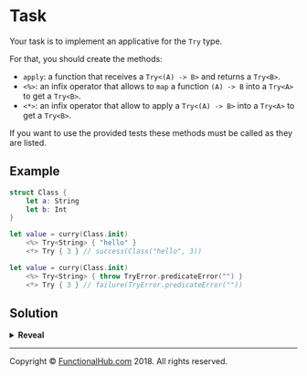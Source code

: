 # Task

Your task is to implement an applicative for the `Try` type.

For that, you should create the methods:

- `apply`: a function that receives a `Try<(A) -> B>` and returns a `Try<B>`.
- `<%>`: an infix operator that allows to `map` a function `(A) -> B` into a `Try<A>` to get a `Try<B>`.
- `<*>`: an infix operator that allow to apply a `Try<(A) -> B>` into a `Try<A>` to get a `Try<B>`.

If you want to use the provided tests these methods must be called as they are listed.

## Example

```swift
struct Class {
	let a: String
	let b: Int
}

let value = curry(Class.init)
	<%> Try<String> { "hello" }
	<*> Try { 3 } // success(Class("hello", 3))

let value = curry(Class.init)
	<%> Try<String> { throw TryError.predicateError("") }
	<*> Try { 3 } // failure(TryError.predicateError(""))
```

## Solution

<details><summary><strong>Reveal</strong></summary><p>

---
```swift
extension Try {
	func apply<B>(_ tryAB: Try<(A) -> B>) -> Try<B> {
		return flatMap { a in
			tryAB.map { ab in ab(a) }
		}
	}
}

infix operator <%>: AdditionPrecedence
infix operator <*>: AdditionPrecedence


func <%><A, B>(_ transform: @escaping (A) -> B, resultA: Try<A>) -> Try<B> {
	return resultA.map(transform)
}

func <*><A, B>(_ curriedResult: Try<(A) -> B>, resultA: Try<A>) -> Try<B> {
	return resultA.apply(curriedResult)
}
```

</p></details>

---

Copyright © [FunctionalHub.com](http://functionalhub.com) 2018. All rights reserved.